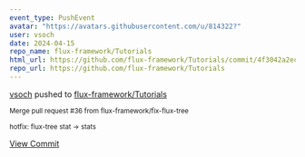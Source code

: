 ```yaml
---
event_type: PushEvent
avatar: "https://avatars.githubusercontent.com/u/814322?"
user: vsoch
date: 2024-04-15
repo_name: flux-framework/Tutorials
html_url: https://github.com/flux-framework/Tutorials/commit/4f3042a2ec6af2f99b8f5c6df9d87157c3244c08
repo_url: https://github.com/flux-framework/Tutorials
---
```


<a href='https://github.com/vsoch' target='_blank'>vsoch</a> pushed to <a href='https://github.com/flux-framework/Tutorials' target='_blank'>flux-framework/Tutorials</a>

<small>Merge pull request #36 from flux-framework/fix-flux-tree

hotfix: flux-tree stat -> stats</small>

<a href='https://github.com/flux-framework/Tutorials/commit/4f3042a2ec6af2f99b8f5c6df9d87157c3244c08' target='_blank'>View Commit</a>